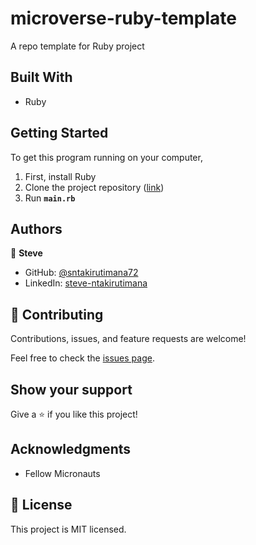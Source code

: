 # microverse-ruby-template

A repo template for Ruby project


## Built With

- Ruby


## Getting Started

To get this program running on your computer,

1. First, install Ruby
2. Clone the project repository ([link](.))
3. Run **`main.rb`**


## Authors

👤 **Steve**

- GitHub: [@sntakirutimana72](https://github.com/sntakirutimana72/)
- LinkedIn: [steve-ntakirutimana](https://www.linkedin.com/in/steve-ntakirutimana/) 

## 🤝 Contributing

Contributions, issues, and feature requests are welcome!

Feel free to check the [issues page](../../issues/).

## Show your support

Give a ⭐️ if you like this project!

## Acknowledgments

- Fellow Micronauts

## 📝 License

This project is MIT licensed.
